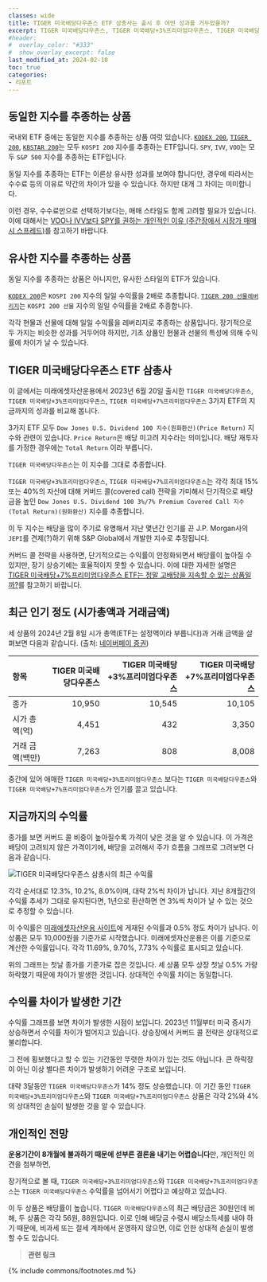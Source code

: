 ```yaml
---
classes: wide
title: TIGER 미국배당다우존스 ETF 삼총사는 출시 후 어떤 성과를 거두었을까?
excerpt: TIGER 미국배당다우존스, TIGER 미국배당+3%프리미엄다우존스, TIGER 미국배당+7%프리미엄다우존스 ETF의 지금까지의 성과를 비교 분석합니다."
#header:
#  overlay_color: "#333"
#  show_overlay_excerpt: false
last_modified_at: 2024-02-10
toc: true
categories:
- 리포트
---
```


## 동일한 지수를 추종하는 상품

국내외 ETF 중에는 동일한 지수를 추종하는 상품 여럿 있습니다. [`KODEX 200`](https://www.samsungfund.com/etf/product/view.do?id=2ETF01), [`TIGER 200`](https://www.tigeretf.com/ko/product/search/detail/index.do?ksdFund=KR7102110004), [`KBSTAR 200`](https://www.kbstaretf.com/prod/finderDetail/4435)는 모두 `KOSPI 200` 지수를 추종하는 ETF입니다. `SPY`, `IVV`, `VOO`는 모두 `S&P 500` 지수를 추종하는 ETF입니다.

동일 지수를 추종하는 ETF는 이론상 유사한 성과를 보여야 합니다만, 경우에 따라서는 수수료 등의 이유로 약간의 차이가 있을 수 있습니다. 하지만 대개 그 차이는 미미합니다.

이런 경우, 수수료만으로 선택하기보다는, 매매 스타일도 함께 고려할 필요가 있습니다. 이에 대해서는 [VOO나 IVV보다 SPY를 권하는 개인적인 이유 (주간장에서 시장가 매매 시 스프레드)](https://blog.naver.com/onuri2005/223042814696)를 참고하기 바랍니다.


## 유사한 지수를 추종하는 상품

동일 지수를 추종하는 상품은 아니지만, 유사한 스타일의 ETF가 있습니다.

[`KODEX 200`](https://www.samsungfund.com/etf/product/view.do?id=2ETF25)은 `KOSPI 200` 지수의 일일 수익률을 2배로 추종합니다. [`TIGER 200 선물레버리지`](https://www.tigeretf.com/ko/product/search/detail/index.do?ksdFund=KR7267770006&fundTypeCode=01000200)는 `KOSPI 200 선물` 지수의 일일 수익률을 2배로 추종합니다.

각각 현물과 선물에 대해 일일 수익률을 레버리지로 추종하는 상품입니다. 장기적으로 두 가지는 비슷한 성과를 거두어야 하지만, 기초 상품인 현물과 선물의 특성에 의해 수익률에 차이가 날 수 있습니다.


## TIGER 미국배당다우존스 ETF 삼총사

이 글에서는 미래에셋자산운용에서 2023년 6월 20일 출시한 `TIGER 미국배당다우존스`, `TIGER 미국배당+3%프리미엄다우존스`, `TIGER 미국배당+7%프리미엄다우존스` 3가지 ETF의 지금까지의 성과를 비교해 봅니다.

3가지 ETF 모두 `Dow Jones U.S. Dividend 100 지수(원화환산)(Price Return)` 지수와 관련이 있습니다. `Price Return`은 배당 미고려 지수라는 의미입니다. 배당 재투자를 가정한 경우에는 `Total Return` 이라 부릅니다.

`TIGER 미국배당다우존스`는 이 지수를 그대로 추종합니다.

`TIGER 미국배당+3%프리미엄다우존스`, `TIGER 미국배당+7%프리미엄다우존스`는 각각 최대 15% 또는 40%의 자산에 대해 커버드 콜(covered call) 전략을 가미해서 단기적으로 배당금을 높인 `Dow Jones U.S. Dividend 100 3%/7% Premium Covered Call 지수(Total Return)(원화환산)` 지수를 추종합니다.

이 두 지수는 배당을 많이 주기로 유명해서 지난 몇년간 인기를 끈 J.P. Morgan사의 `JEPI`를 견제(?)하기 위해 S&P Global에서 개발한 지수로 추정됩니다.

커버드 콜 전략을 사용하면, 단기적으로는 수익률이 안정화되면서 배당률이 높아질 수 있지만, 장기 상승기에는 효율적이지 못할 수 있습니다. 이에 대한 자세한 설명은 [TIGER 미국배당+7%프리미엄다우존스 ETF는 정말 고배당을 지속할 수 있는 상품일까?](https://kongdori.tistory.com/120)를 참고하기 바랍니다.


## 최근 인기 정도 (시가총액과 거래금액)

세 상품의 2024년 2월 8일 시가 총액(ETF는 설정액이라 부릅니다)과 거래 금액을 살펴보면 다음과 같습니다. (출처: [네이버페이 증권](https://finance.naver.com/sise/etf.naver))

| 항목 | TIGER 미국배당다우존스 | TIGER 미국배당+3%프리미엄다우존스 | TIGER 미국배당+7%프리미엄다우존스 |
| :-- | --: | --: | --: |
| 종가 | 10,950 | 10,545 | 10,105 |
| 시가 총액(억) | 4,451 | 432 | 3,350 |
| 거래 금액(백만) | 7,263 | 808 | 8,008 |

중간에 있어 애매한 `TIGER 미국배당+3%프리미엄다우존스` 보다는 `TIGER 미국배당다우존스`와 `TIGER 미국배당+7%프리미엄다우존스`가 인기를 끌고 있습니다.


## 지금까지의 수익률

종가를 보면 커버드 콜 비중이 높아질수록 가격이 낮은 것을 알 수 있습니다. 이 가격은 배당이 고려되지 않은 가격이기에, 배당을 고려해서 주가 흐름을 그래프로 그려보면 다음과 같습니다.


![TIGER 미국배당다우존스 삼총사의 최근 수익률](https://wikidocs.net/images/page/230286/tigerusdiv01.png)


각각 순서대로 12.3%, 10.2%, 8.0%이며, 대략 2%씩 차이가 납니다. 지난 8개월간의 수익률 추세가 그대로 유지된다면, 1년으로 환산하면 연 3%씩 차이가 날 수 있는 것으로 추정할 수 있습니다.

이 수익률은 [미래에셋자산운용 사이트](https://www.tigeretf.com/)에 게재된 수익률과 0.5% 정도 차이가 납니다. 이 상품은 모두 10,000원을 기준가로 시작했습니다. 미래에셋자산운용은 이를 기준으로 계산한 수익률입니다. 각각 11.69%, 9.70%, 7.73% 수익률로 표시되고 있습니다.

위의 그래프는 첫날 종가를 기준가로 잡은 것입니다. 세 상품 모두 상장 첫날 0.5% 가량 하락했기 때문에 차이가 발생한 것입니다. 상대적인 수익률 차이는 동일합니다.


## 수익률 차이가 발생한 기간

수익률 그래프를 보면 차이가 발생한 시점이 보입니다. 2023년 11월부터 미국 증시가 상승하면서 수익률 차이가 벌어지고 있습니다. 상승장에서 커버드 콜 전략은 상대적으로 불리합니다.

그 전에 횡보했다고 할 수 있는 기간동안 뚜렷한 차이가 있는 것도 아닙니다. 큰 하락장이 아닌 이상 별다른 차이가 발생하기 어려운 구조로 보입니다.

대략 3달동안 `TIGER 미국배당다우존스`가 14% 정도 상승했습니다. 이 기간 동안 `TIGER 미국배당+3%프리미엄다우존스`와 `TIGER 미국배당+7%프리미엄다우존스` 상품은 각각 2%와 4%의 상대적인 손실이 발생한 것을 알 수 있습니다.


## 개인적인 전망

**운용기간이 8개월에 불과하기 때문에 섣부른 결론을 내기는 어렵습니다**만, 개인적인 의견을 첨부하면,

장기적으로 볼 때, `TIGER 미국배당+3%프리미엄다우존스`와 `TIGER 미국배당+7%프리미엄다우존스`는 `TIGER 미국배당다우존스` 수익률을 넘어서기 어렵다고 예상하고 있습니다.

이 두 상품은 배당률이 높습니다. `TIGER 미국배당다우존스`의 최근 배당금은 30원인데 비해, 두 상품은 각각 56원, 88원입니다. 이로 인해 배당금 수령시 배당소득세를 내야 하기 때문에, 비과세 또는 절세 계좌에서 운영하지 않으면, 이로 인한 상대적 손실이 발생할 수도 있습니다.


> **관련 링크**



{% include commons/footnotes.md %}
